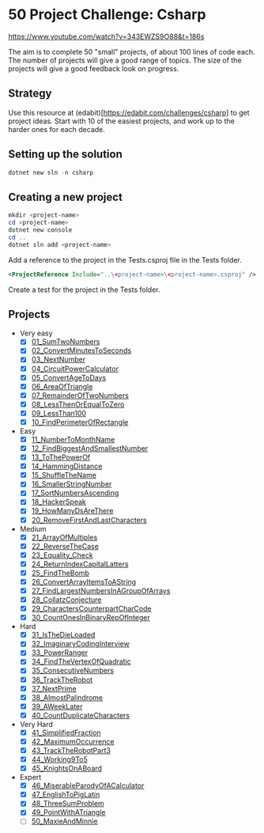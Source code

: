 # 50 Project Challenge: Csharp

https://www.youtube.com/watch?v=343EWZS9O88&t=186s

The aim is to complete 50 "small" projects, of about 100 lines of code each.
The number of projects will give a good range of topics.
The size of the projects will give a good feedback look on progress.

## Strategy

Use this resource at (edabit)[https://edabit.com/challenges/csharp] to get project ideas.
Start with 10 of the easiest projects, and work up to the harder ones for each decade.

## Setting up the solution

```powershell
dotnet new sln -n csharp
```

## Creating a new project

```powershell
mkdir <project-name>
cd <project-name>
dotnet new console
cd ..
dotnet sln add <project-name>
```

Add a reference to the project in the Tests.csproj file in the Tests folder.

```xml
<ProjectReference Include="..\<project-name>\<project-name>.csproj" />
```

Create a test for the project in the Tests folder.

## Projects

- Very easy
  - [x] [01_SumTwoNumbers](https://edabit.com/challenge/xfRucdwGksiyjZq4K)
  - [x] [02_ConvertMinutesToSeconds](https://edabit.com/challenge/bizjGL4wyd8PwR4Ke)
  - [x] [03_NextNumber](https://edabit.com/challenge/RzkLShpDgDqG3c45H)
  - [x] [04_CircuitPowerCalculator](https://edabit.com/challenge/L2fwjYi9YixY8kJfK)
  - [x] [05_ConvertAgeToDays](https://edabit.com/challenge/nkkKguC5TgWnBiMLA)
  - [x] [06_AreaOfTriangle](https://edabit.com/challenge/aiaLK9Tg6qc8sLDjv)
  - [x] [07_RemainderOfTwoNumbers](https://edabit.com/challenge/4p5WBxogs2ENAb4Wu)
  - [x] [08_LessThenOrEqualToZero](https://edabit.com/challenge/7KX5NogxnTzrKEd5P)
  - [x] [09_LessThan100](https://edabit.com/challenge/3ZwEJFANGaSpqnzrs)
  - [x] [10_FindPerimeterOfRectangle](https://edabit.com/challenge/5JzZhNdpRkDKsWwFW)

- Easy
  - [x] [11_NumberToMonthName](https://edabit.com/challenge/uevxL5FNM77otyo9Z)
  - [x] [12_FindBiggestAndSmallestNumber](https://edabit.com/challenge/uevxL5FNM77otyo9Z)
  - [x] [13_ToThePowerOf](https://edabit.com/challenge/esARjHfWfdRP6ePEC)
  - [x] [14_HammingDistance](https://edabit.com/challenge/K49LXsoMmS6tXxP7R)
  - [x] [15_ShuffleTheName](https://edabit.com/challenge/c4W4BNymgCC5WkfHp)
  - [x] [16_SmallerStringNumber](https://edabit.com/challenge/uBqpafqjoYNPuQ7Pr)
  - [x] [17_SortNumbersAscending](https://edabit.com/challenge/RocWAnyqu5J4fiZxS)
  - [x] [18_HackerSpeak](https://edabit.com/challenge/7nzfry4P3WrrL7t38)
  - [x] [19_HowManyDsAreThere](https://edabit.com/challenge/YxoGXwpApf9De7y5w)
  - [x] [20_RemoveFirstAndLastCharacters](https://edabit.com/challenge/hjFH2T4Gay7m9ka2m)

- Medium
  - [x] [21_ArrayOfMultiples](https://edabit.com/challenge/2QvnWexKoLfcJkSsc)
  - [x] [22_ReverseTheCase](https://edabit.com/challenge/99oN5igrbXddAjHEL)
  - [x] [23_Equality_Check](https://edabit.com/challenge/Q7g8sfg7DJq6CyMMu)
  - [x] [24_ReturnIndexCapitalLatters](https://edabit.com/challenge/Q7g8sfg7DJq6CyMMu)
  - [x] [25_FindTheBomb](https://edabit.com/challenge/JYEufqRvkusjr5R58)
  - [x] [26_ConvertArrayItemsToAString](https://edabit.com/challenge/hqTYj7NbLnCcjxryi)
  - [x] [27_FindLargestNumbersInAGroupOfArrays](https://edabit.com/challenge/nermqxzovZbfFBC9X)
  - [x] [28_CollatzConjecture](https://edabit.com/challenge/F6m5ZRyzK5fmqTrBG)
  - [x] [29_CharactersCounterpartCharCode](https://edabit.com/challenge/zaokQWNdEudmFWpk7)
  - [x] [30_CountOnesInBinaryRepOfInteger](https://edabit.com/challenge/zn3A3AAzoE7vezw7Q)

- Hard
  - [x] [31_IsTheDieLoaded](https://edabit.com/challenge/nH26ehGyyWw86Nsko)
  - [x] [32_ImaginaryCodingInterview](https://edabit.com/challenge/dZeNE4BJhyNgA99Fq)
  - [x] [33_PowerRanger](https://edabit.com/challenge/McGCFZYn8ikn3GSqz)
  - [x] [34_FindTheVertexOfQuadratic](https://edabit.com/challenge/TH8Y97XYtGgbDW8Qw)
  - [x] [35_ConsecutiveNumbers](https://edabit.com/challenge/TAZywz6R2hu9tDQWc)
  - [x] [36_TrackTheRobot](https://edabit.com/challenge/g88PKZrCY6sWPBva7)
  - [x] [37_NextPrime](https://edabit.com/challenge/FKb8JY75nkaHz7B3F)
  - [x] [38_AlmostPalindrome](https://edabit.com/challenge/t6R99zCQ7nesR7Rdk)
  - [x] [39_AWeekLater](https://edabit.com/challenge/y4esBva2cYph5QKg5)
  - [x] [40_CountDuplicateCharacters](https://edabit.com/challenge/wXCzoLtvvEEYBs3p9)

- Very Hard
  - [x] [41_SimplifiedFraction](https://edabit.com/challenge/3wT3QcDdfvMR3amjc)
  - [x] [42_MaximumOccurrence](https://edabit.com/challenge/vtdfueRCmpRGyLAGs)
  - [x] [43_TrackTheRobotPart3](https://edabit.com/challenge/6S2aJYTjAka94muDT)
  - [x] [44_Working9To5](https://edabit.com/challenge/rkzH6YsPNgoJjn75i)
  - [x] [45_KnightsOnABoard](https://edabit.com/challenge/EwAXuk4urzK8WkRGw)

- Expert
  - [x] [46_MiserableParodyOfACalculator](https://edabit.com/challenge/u2j86CBJibQA5KzQp)
  - [x] [47_EnglishToPigLatin](https://edabit.com/challenge/uhsik73PY7Y2XftzG)
  - [x] [48_ThreeSumProblem](https://edabit.com/challenge/wrxoYop5uZKG4nNSb)
  - [x] [49_PointWithATriangle](https://edabit.com/challenge/F2o3AGSk4NEctvieS)
  - [ ] [50_MaxieAndMinnie](https://edabit.com/challenge/nMW5Tb8odgy3ePvGy)

